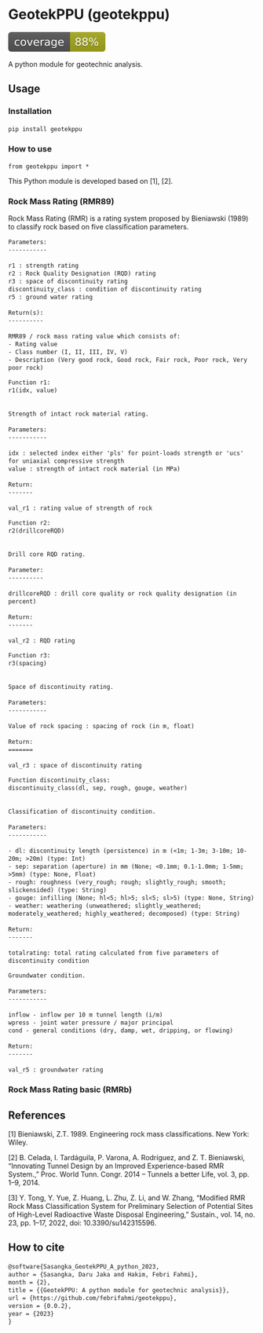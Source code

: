 # GeotekPPU (geotekppu)
![Coverage](coverage.svg "Test Coverage")

A python module for geotechnic analysis.

## Usage
### Installation

`pip install geotekppu`

### How to use

`from geotekppu import *`


This Python module is developed based on [1], [2].

### Rock Mass Rating (RMR89)

Rock Mass Rating (RMR) is a rating system proposed by Bieniawski (1989) to classify rock based on five classification parameters.


```
Parameters:
-----------

r1 : strength rating
r2 : Rock Quality Designation (RQD) rating
r3 : space of discontinuity rating
discontinuity_class : condition of discontinuity rating
r5 : ground water rating

Return(s):
----------

RMR89 / rock mass rating value which consists of:
- Rating value
- Class number (I, II, III, IV, V)
- Description (Very good rock, Good rock, Fair rock, Poor rock, Very poor rock)
```

```
Function r1:
r1(idx, value)


Strength of intact rock material rating.

Parameters:
-----------

idx : selected index either 'pls' for point-loads strength or 'ucs' for uniaxial compressive strength
value : strength of intact rock material (in MPa)

Return:
-------

val_r1 : rating value of strength of rock

```

```
Function r2:
r2(drillcoreRQD)


Drill core RQD rating.

Parameter:
----------

drillcoreRQD : drill core quality or rock quality designation (in percent)

Return:
-------

val_r2 : RQD rating

```

```
Function r3:
r3(spacing)


Space of discontinuity rating.

Parameters:
-----------

Value of rock spacing : spacing of rock (in m, float)

Return:
=======

val_r3 : space of discontinuity rating 

```

```
Function discontinuity_class:
discontinuity_class(dl, sep, rough, gouge, weather)


Classification of discontinuity condition.

Parameters:
-----------

- dl: discontinuity length (persistence) in m (<1m; 1-3m; 3-10m; 10-20m; >20m) (type: Int)
- sep: separation (aperture) in mm (None; <0.1mm; 0.1-1.0mm; 1-5mm; >5mm) (type: None, Float)
- rough: roughness (very_rough; rough; slightly_rough; smooth; slickensided) (type: String)
- gouge: infilling (None; hl<5; hl>5; sl<5; sl>5) (type: None, String)
- weather: weathering (unweathered; slightly_weathered; moderately_weathered; highly_weathered; decomposed) (type: String)

Return:
-------

totalrating: total rating calculated from five parameters of discontinuity condition

```

```
Groundwater condition.

Parameters:
-----------

inflow - inflow per 10 m tunnel length (i/m)
wpress - joint water pressure / major principal 
cond - general conditions (dry, damp, wet, dripping, or flowing)

Return:
-------

val_r5 : groundwater rating

```





### Rock Mass Rating basic (RMRb)







References
----------

[1] Bieniawski, Z.T. 1989. Engineering rock mass classifications. New York: Wiley.

[2] B. Celada, I. Tardáguila, P. Varona, A. Rodríguez, and Z. T. Bieniawski, “Innovating Tunnel Design by an Improved Experience-based RMR System.,” Proc. World Tunn. Congr. 2014 – Tunnels a better Life, vol. 3, pp. 1–9, 2014.

[3] Y. Tong, Y. Yue, Z. Huang, L. Zhu, Z. Li, and W. Zhang, “Modified RMR Rock Mass Classification System for Preliminary Selection of Potential Sites of High-Level Radioactive Waste Disposal Engineering,” Sustain., vol. 14, no. 23, pp. 1–17, 2022, doi: 10.3390/su142315596.


How to cite
-----------

```
@software{Sasangka_GeotekPPU_A_python_2023,
author = {Sasangka, Daru Jaka and Hakim, Febri Fahmi},
month = {2},
title = {{GeotekPPU: A python module for geotechnic analysis}},
url = {https://github.com/febrifahmi/geotekppu},
version = {0.0.2},
year = {2023}
}
```